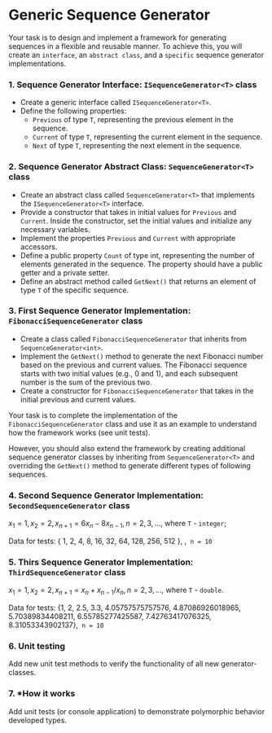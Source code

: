  # Generic Sequence Generator

Your task is to design and implement a framework for generating sequences in a flexible and reusable manner. To achieve this, you will create an `interface`, an `abstract class`, and a `specific` sequence generator implementations.

### 1. Sequence Generator Interface: `ISequenceGenerator<T>` class

- Create a generic interface called `ISequenceGenerator<T>`.
- Define the following properties:
    - `Previous` of type `T`, representing the previous element in the sequence.
    - `Current` of type `T`, representing the current element in the sequence.
    - `Next` of type `T`, representing the next element in the sequence.

### 2. Sequence Generator Abstract Class: `SequenceGenerator<T>` class

- Create an abstract class called `SequenceGenerator<T>` that implements the `ISequenceGenerator<T>` interface.
- Provide a constructor that takes in initial values for `Previous` and `Current`. Inside the constructor, set the initial values and initialize any necessary variables.
- Implement the properties `Previous` and `Current` with appropriate accessors.
- Define a public property `Count` of type int, representing the number of elements generated in the sequence. The property should have a public getter and a private setter.
- Define an abstract method called `GetNext()` that returns an element of type `T` of the specific sequence.

### 3. First Sequence Generator Implementation: `FibonacciSequenceGenerator` class

- Create a class called `FibonacciSequenceGenerator` that inherits from `SequenceGenerator<int>`.
- Implement the `GetNext()` method to generate the next Fibonacci number based on the previous and current values. The Fibonacci sequence starts with two initial values (e.g., 0 and 1), and each subsequent number is the sum of the previous two.
- Create a constructor for `FibonacciSequenceGenerator` that takes in the initial previous and current values.

Your task is to complete the implementation of the `FibonacciSequenceGenerator` class and use it as an example to understand how the framework works (see unit tests). 

However, you should also extend the framework by creating additional sequence generator classes by inheriting from `SequenceGenerator<T>` and overriding the `GetNext()` method to generate different types of following sequences.  

### 4. Second Sequence Generator Implementation: `SecondSequenceGenerator` class
   
   $`x_1 = 1, x_2 = 2, x_{n + 1} = 6 x_n - 8 x_{n - 1}, n = 2, 3, ... ,`$ where `T` - `integer`;       

Data for tests: { 1, 2, 4, 8, 16, 32, 64, 128, 256, 512 }, ,` n = 10`      

### 5. Thirs Sequence Generator Implementation: `ThirdSequenceGenerator` class
   
   $`x_1 = 1, x_2 = 2, x_{n + 1} = x_n +  x_{n - 1} / x_{n}, n = 2, 3, ...,`$ where `T` - `double`.    

Data for tests: {1, 2, 2.5, 3.3, 4.05757575757576, 4.87086926018965, 5.70389834408211, 6.55785277425587, 7.42763417076325, 8.31053343902137},` n = 10`

### 6. Unit testing

Add new unit test methods to verify the functionality of all new generator-classes.

### 7. *How it works

Add unit tests (or console application) to demonstrate polymorphic behavior developed types.
